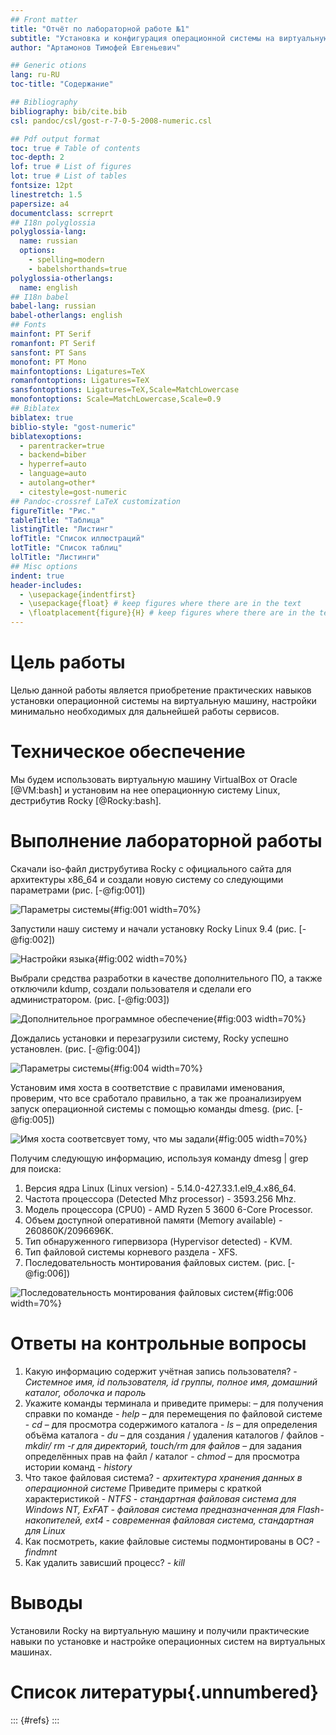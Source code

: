 ```yaml
---
## Front matter
title: "Отчёт по лабораторной работе №1"
subtitle: "Установка и конфигурация операционной системы на виртуальную машину"
author: "Артамонов Тимофей Евгеньевич"

## Generic otions
lang: ru-RU
toc-title: "Содержание"

## Bibliography
bibliography: bib/cite.bib
csl: pandoc/csl/gost-r-7-0-5-2008-numeric.csl

## Pdf output format
toc: true # Table of contents
toc-depth: 2
lof: true # List of figures
lot: true # List of tables
fontsize: 12pt
linestretch: 1.5
papersize: a4
documentclass: scrreprt
## I18n polyglossia
polyglossia-lang:
  name: russian
  options:
	- spelling=modern
	- babelshorthands=true
polyglossia-otherlangs:
  name: english
## I18n babel
babel-lang: russian
babel-otherlangs: english
## Fonts
mainfont: PT Serif
romanfont: PT Serif
sansfont: PT Sans
monofont: PT Mono
mainfontoptions: Ligatures=TeX
romanfontoptions: Ligatures=TeX
sansfontoptions: Ligatures=TeX,Scale=MatchLowercase
monofontoptions: Scale=MatchLowercase,Scale=0.9
## Biblatex
biblatex: true
biblio-style: "gost-numeric"
biblatexoptions:
  - parentracker=true
  - backend=biber
  - hyperref=auto
  - language=auto
  - autolang=other*
  - citestyle=gost-numeric
## Pandoc-crossref LaTeX customization
figureTitle: "Рис."
tableTitle: "Таблица"
listingTitle: "Листинг"
lofTitle: "Список иллюстраций"
lotTitle: "Список таблиц"
lolTitle: "Листинги"
## Misc options
indent: true
header-includes:
  - \usepackage{indentfirst}
  - \usepackage{float} # keep figures where there are in the text
  - \floatplacement{figure}{H} # keep figures where there are in the text
---
```



# Цель работы

Целью данной работы является приобретение практических навыков установки операционной системы на виртуальную машину, настройки минимально необходимых для дальнейшей работы сервисов.

# Техническое обеспечение

Мы будем использовать виртуальную машину VirtualBox от Oracle [@VM:bash] и установим на нее операционную систему Linux, дестрибутив Rocky [@Rocky:bash].

# Выполнение лабораторной работы

Скачали iso-файл диструбутива Rocky с официального сайта для архитектуры x86_64 и создали новую систему со следующими параметрами (рис. [-@fig:001])

![Параметры системы](image/0.PNG){#fig:001 width=70%}

Запустили нашу систему и начали установку Rocky Linux 9.4 (рис. [-@fig:002])

![Настройки языка](image/1.PNG){#fig:002 width=70%}

Выбрали средства разработки в качестве дополнительного ПО, а также отключили kdump, создали пользователя и сделали его администратором. (рис. [-@fig:003])

![Дополнительное программное обеспечение](image/3.PNG){#fig:003 width=70%}

Дождались установки и перезагрузили систему, Rocky успешно установлен. (рис. [-@fig:004])

![Параметры системы](image/33.PNG){#fig:004 width=70%}

Установим имя хоста в соответствие с правилами именования, проверим, что все сработало правильно, а так же проанализируем запуск операционной системы с помощью команды dmesg. (рис. [-@fig:005])

![Имя хоста соответсвует тому, что мы задали](image/4.PNG){#fig:005 width=70%}

Получим следующую информацию, используя команду dmesg | grep для поиска:

1. Версия ядра Linux (Linux version) - 5.14.0-427.33.1.el9_4.x86_64.
2. Частота процессора (Detected Mhz processor) - 3593.256 Mhz.
3. Модель процессора (CPU0) - AMD Ryzen 5 3600 6-Core Processor.
4. Объем доступной оперативной памяти (Memory available) - 260860K/2096696K.
5. Тип обнаруженного гипервизора (Hypervisor detected) - KVM.
6. Тип файловой системы корневого раздела - XFS.
7. Последовательность монтирования файловых систем. (рис. [-@fig:006])

![Последовательность монтирования файловых систем](image/5.PNG){#fig:006 width=70%}

# Ответы на контрольные вопросы

1. Какую информацию содержит учётная запись пользователя? - *Системное имя, id пользователя, id группы, полное имя, домашний каталог, оболочка и пароль*
2. Укажите команды терминала и приведите примеры:
– для получения справки по команде - *help*
– для перемещения по файловой системе - *cd*
– для просмотра содержимого каталога - *ls*
– для определения объёма каталога - *du*
– для создания / удаления каталогов / файлов - *mkdir/ rm -r для директорий, touch/rm для файлов* 
– для задания определённых прав на файл / каталог - *chmod*
– для просмотра истории команд - *history*
3. Что такое файловая система? - *архитектура хранения данных в операционной системе*
Приведите примеры с краткой характеристикой - *NTFS - стандартная файловая система для Windows NT, ExFAT - файловая система предназначенная для Flash-накопителей, ext4 - современная файловая система, стандартная для Linux*
4. Как посмотреть, какие файловые системы подмонтированы в ОС? - *findmnt*
5. Как удалить зависший процесс? - *kill*

# Выводы

Установили Rocky на виртуальную машину и получили практические навыки по установке и настройке операционных систем на виртуальных машинах. 

# Список литературы{.unnumbered}

::: {#refs}
:::
